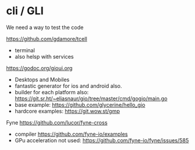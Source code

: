 # cli / GLI

We need a way to test the code 

https://github.com/gdamore/tcell
- terminal
- also helsp with services

https://godoc.org/gioui.org
- Desktops and Mobiles
- fantastic generator for ios and android also.
- builder for each platform also: https://git.sr.ht/~eliasnaur/gio/tree/master/cmd/gogio/main.go
- base example: https://github.com/glycerine/hello_gio
- hardcore examples: https://git.wow.st/gmp

Fyne
https://github.com/lucor/fyne-cross
- compiler
https://github.com/fyne-io/examples
- GPu acceleration not used: https://github.com/fyne-io/fyne/issues/585
